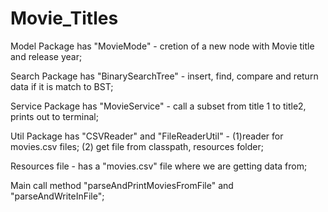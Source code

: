 # Movie_Titles
Model Package has "MovieMode" - cretion of a new node with Movie title and release year;

Search Package has "BinarySearchTree" - insert, find, compare and return data if it is match to BST;

Service Package has "MovieService" - call a subset from title 1 to title2, prints out to terminal;

Util Package has "CSVReader" and "FileReaderUtil" - 
(1)reader for movies.csv files; 
(2) get file from classpath, resources folder;

Resources file - has a "movies.csv" file where we are getting data from;

Main call method "parseAndPrintMoviesFromFile" and "parseAndWriteInFile";
